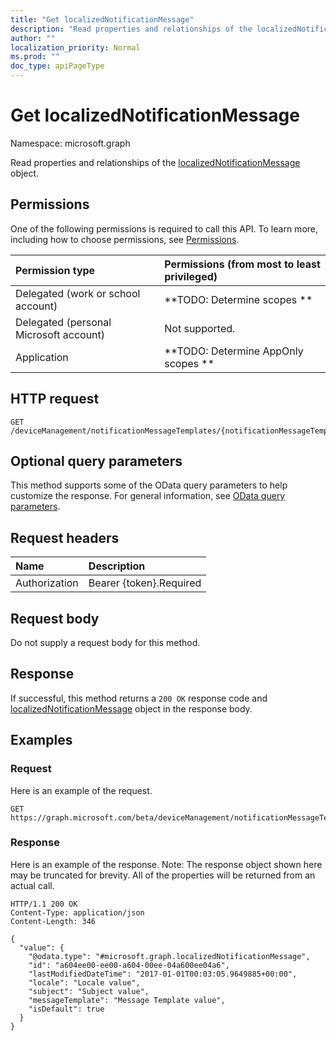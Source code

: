 ```yaml
---
title: "Get localizedNotificationMessage"
description: "Read properties and relationships of the localizedNotificationMessage object."
author: ""
localization_priority: Normal
ms.prod: ""
doc_type: apiPageType
---
```


# Get localizedNotificationMessage

Namespace: microsoft.graph

Read properties and relationships of the [localizedNotificationMessage](../resources/localizednotificationmessage.md) object.

## Permissions
One of the following permissions is required to call this API. To learn more, including how to choose permissions, see [Permissions](/concepts/permissions-reference.md).

|Permission type|Permissions (from most to least privileged)|
|:---|:---|
|Delegated (work or school account)|**TODO: Determine scopes **|
|Delegated (personal Microsoft account)|Not supported.|
|Application|**TODO: Determine AppOnly scopes **|

## HTTP request
<!-- {
  "blockType": "ignored"
}
-->
``` http
GET /deviceManagement/notificationMessageTemplates/{notificationMessageTemplateId}/localizedNotificationMessages/{localizedNotificationMessageId}
```

## Optional query parameters
This method supports some of the OData query parameters to help customize the response. For general information, see [OData query parameters](/graph/query-parameters).

## Request headers
|Name|Description|
|:---|:---|
|Authorization|Bearer {token}.Required|

## Request body
Do not supply a request body for this method.

## Response
If successful, this method returns a `200 OK` response code and [localizedNotificationMessage](../resources/localizednotificationmessage.md) object in the response body.

## Examples

### Request
Here is an example of the request.
<!-- {
  "blockType": "request",
  "name": "get_localizednotificationmessage"
}
-->
``` http
GET https://graph.microsoft.com/beta/deviceManagement/notificationMessageTemplates/{notificationMessageTemplateId}/localizedNotificationMessages/{localizedNotificationMessageId}
```

### Response
Here is an example of the response. Note: The response object shown here may be truncated for brevity. All of the properties will be returned from an actual call.
<!-- {
  "blockType": "response",
  "truncated": true,
  "@odata.type": "microsoft.graph.localizedNotificationMessage"
}
-->
``` http
HTTP/1.1 200 OK
Content-Type: application/json
Content-Length: 346

{
  "value": {
    "@odata.type": "#microsoft.graph.localizedNotificationMessage",
    "id": "a604ee00-ee00-a604-00ee-04a600ee04a6",
    "lastModifiedDateTime": "2017-01-01T00:03:05.9649885+00:00",
    "locale": "Locale value",
    "subject": "Subject value",
    "messageTemplate": "Message Template value",
    "isDefault": true
  }
}
```

